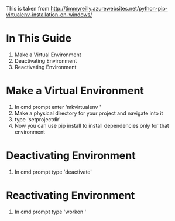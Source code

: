 This is taken from <http://timmyreilly.azurewebsites.net/python-pip-virtualenv-installation-on-windows/>

# In This Guide
1. Make a Virtual Environment
1. Deactivating Environment
1. Reactivating Environment

# Make a Virtual Environment
1. In cmd prompt enter 'mkvirtualenv <env name>'
1. Make a physical directory for your project and navigate into it
1. type 'setprojectdir'
1. Now you can use pip install to install dependencies only for that environment
  
# Deactivating Environment
1. In cmd prompt type 'deactivate'

# Reactivating Environment
1. In cmd prompt type 'workon <env name>'


